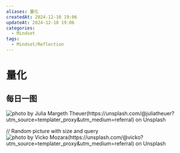 ```yaml
---
aliases: 量化
createdAt: 2024-12-10 19:06
updateAt: 2024-12-10 19:06
categories:
  - Mindset
tags:
  - Mindset/Reflection
---
```

# 量化


## 每日一图
![photo by Julia Margeth Theuer(https://unsplash.com/@juliatheuer?utm_source=templater_proxy&utm_medium=referral) on Unsplash](https://images.unsplash.com/photo-1559039616-33af37c928fa?crop=entropy&cs=srgb&fm=jpg&ixid=M3w2NDU1OTF8MHwxfHJhbmRvbXx8fHx8fHx8fDE3MzM4Mjg4MDl8&ixlib=rb-4.0.3&q=85&w=800&h=600)

// Random picture with size and query
![photo by Vicko Mozara(https://unsplash.com/@vicko?utm_source=templater_proxy&utm_medium=referral) on Unsplash](https://images.unsplash.com/photo-1501426026826-31c667bdf23d?crop=entropy&cs=srgb&fm=jpg&ixid=M3w2NDU1OTF8MHwxfHJhbmRvbXx8fHx8fHx8fDE3MzM4Mjg4MDl8&ixlib=rb-4.0.3&q=85&w=800&h=800)
